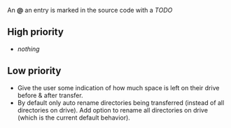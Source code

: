 An **@** an entry is marked in the source code with a *TODO*

High priority
--------
- *nothing*

Low priority
--------
- Give the user some indication of how much space is left on their drive
  before & after transfer.
- By default only auto rename directories being transferred (instead of
  all directories on drive). Add option to rename all directories on
  drive (which is the current default behavior).
